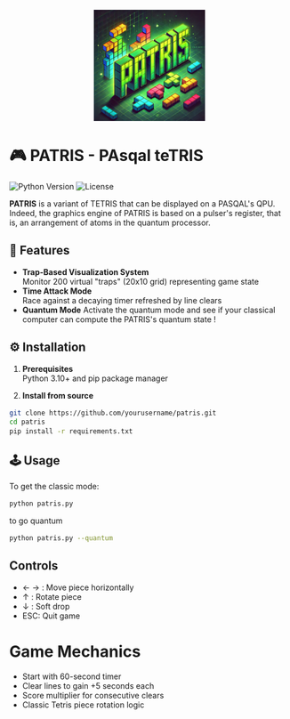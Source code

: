 <p align="center">
<img src="patris_logo.webp" alt="drawing" style="width:200px;"/>
</p>

# 🎮 PATRIS - PAsqal teTRIS

![Python Version](https://img.shields.io/badge/python-3.10%2B-blue)
![License](https://img.shields.io/badge/license-Apache%202.0-green)

**PATRIS** is a variant of TETRIS that can be displayed on a PASQAL's QPU.
Indeed, the graphics engine of PATRIS is based on a pulser's register, that is, an arrangement of atoms in the quantum processor.

## 🚀 Features

- **Trap-Based Visualization System**  
  Monitor 200 virtual "traps" (20x10 grid) representing game state
- **Time Attack Mode**  
  Race against a decaying timer refreshed by line clears
- **Quantum Mode**
Activate the quantum mode and see if your classical computer can compute the PATRIS's quantum state !


## ⚙️ Installation

1. **Prerequisites**  
   Python 3.10+ and pip package manager

2. **Install from source**
```bash
git clone https://github.com/yourusername/patris.git
cd patris
pip install -r requirements.txt
```
## 🕹️ Usage
To get the classic mode:

```bash
python patris.py
```
to go quantum
```bash
python patris.py --quantum
```



## Controls

- ← → : Move piece horizontally
- ↑ : Rotate piece
-  ↓ : Soft drop
-  ESC: Quit game

# Game Mechanics

- Start with 60-second timer
- Clear lines to gain +5 seconds each
- Score multiplier for consecutive clears
- Classic Tetris piece rotation logic
